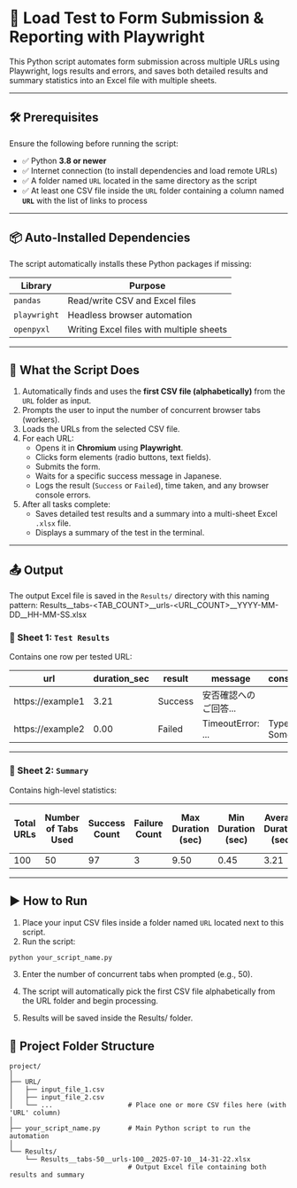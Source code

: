 # 🧪 Load Test to Form Submission & Reporting with Playwright

This Python script automates form submission across multiple URLs using Playwright, logs results and errors, and saves both detailed results and summary statistics into an Excel file with multiple sheets.

---

## 🛠️ Prerequisites

Ensure the following before running the script:

- ✅ Python **3.8 or newer**
- ✅ Internet connection (to install dependencies and load remote URLs)
- ✅ A folder named `URL` located in the same directory as the script
- ✅ At least one CSV file inside the `URL` folder containing a column named **`URL`** with the list of links to process

---

## 📦 Auto-Installed Dependencies

The script automatically installs these Python packages if missing:

| Library       | Purpose                              |
|---------------|------------------------------------|
| `pandas`      | Read/write CSV and Excel files     |
| `playwright`  | Headless browser automation        |
| `openpyxl`    | Writing Excel files with multiple sheets |

---

## 🚀 What the Script Does

1. Automatically finds and uses the **first CSV file (alphabetically)** from the `URL` folder as input.
2. Prompts the user to input the number of concurrent browser tabs (workers).
3. Loads the URLs from the selected CSV file.
4. For each URL:
   - Opens it in **Chromium** using **Playwright**.
   - Clicks form elements (radio buttons, text fields).
   - Submits the form.
   - Waits for a specific success message in Japanese.
   - Logs the result (`Success` or `Failed`), time taken, and any browser console errors.
5. After all tasks complete:
   - Saves detailed test results and a summary into a multi-sheet Excel `.xlsx` file.
   - Displays a summary of the test in the terminal.

---

## 📤 Output

The output Excel file is saved in the `Results/` directory with this naming pattern:
Results__tabs-<TAB_COUNT>__urls-<URL_COUNT>__YYYY-MM-DD__HH-MM-SS.xlsx


### 🔹 Sheet 1: `Test Results`

Contains one row per tested URL:

| url              | duration_sec | result  | message                  | console_errors         |
|------------------|--------------|---------|--------------------------|------------------------|
| https://example1  | 3.21         | Success | 安否確認へのご回答...     |                        |
| https://example2  | 0.00         | Failed  | TimeoutError: ...        | TypeError: Something   |

---

### 🔹 Sheet 2: `Summary`

Contains high-level statistics:

| Total URLs | Number of Tabs Used | Success Count | Failure Count | Max Duration (sec) | Min Duration (sec) | Average Duration (sec) | Total Execution Time (sec) |
|------------|---------------------|---------------|---------------|--------------------|--------------------|-----------------------|----------------------------|
| 100        | 50                  | 97            | 3             | 9.50               | 0.45               | 3.21                  | 185.34                     |

---

## ▶️ How to Run

1. Place your input CSV files inside a folder named `URL` located next to this script.
2. Run the script:

```bash
python your_script_name.py
```

3. Enter the number of concurrent tabs when prompted (e.g., 50).

4. The script will automatically pick the first CSV file alphabetically from the URL folder and begin processing.

5. Results will be saved inside the Results/ folder.


## 📁 Project Folder Structure

```text
project/
│
├── URL/
│   ├── input_file_1.csv
│   ├── input_file_2.csv
│   └── ...                   # Place one or more CSV files here (with 'URL' column)
│
├── your_script_name.py       # Main Python script to run the automation
│
└── Results/
    └── Results__tabs-50__urls-100__2025-07-10__14-31-22.xlsx
                              # Output Excel file containing both results and summary




